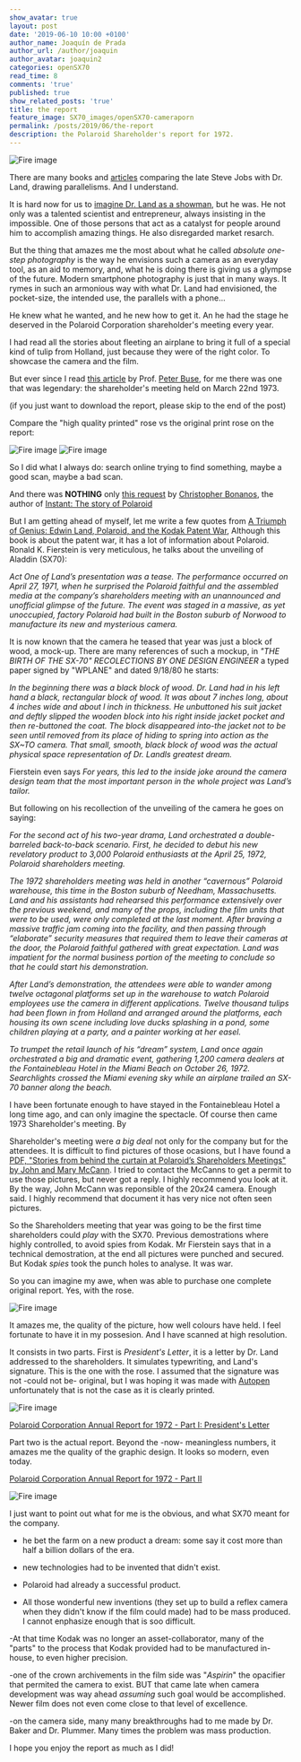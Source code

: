 ```yaml
---
show_avatar: true
layout: post
date: '2019-06-10 10:00 +0100'
author_name: Joaquín de Prada
author_url: /author/joaquin
author_avatar: joaquin2
categories: openSX70
read_time: 8
comments: 'true'
published: true
show_related_posts: 'true'
title: the report
feature_image: SX70_images/openSX70-cameraporn
permalink: /posts/2019/06/the-report
description: the Polaroid Shareholder's report for 1972.
---
```


![Fire image]({{site.url}}/{{site.baseurl}}img/2019/06/2019-06-10-the-report-01.jpg)

There are many books and [articles](https://www.technologizer.com/2011/06/08/polaroid/) comparing the late Steve Jobs with Dr. Land, drawing parallelisms. And I understand.

It is hard now for us to [imagine Dr. Land as a showman](http://www.polaroidland.net/2013/01/27/instant-artifact-the-long-walk/), but he was. He not only was a talented scientist and entrepreneur, always insisting in the impossible. One of those persons that act as a catalyst for people around him to accomplish amazing things. He also disregarded market resarch.

But the thing that amazes me the most about what he called *absolute one-step photography* is the way he envisions such a camera as an everyday tool, as an aid to memory, and, what he is doing there is giving us a glympse of the future. Modern smartphone photography is just that in many ways. It rymes in such an armonious way with what Dr. Land had envisioned, the pocket-size, the intended use, the parallels with a phone...

He knew what he wanted, and he new how to get it. An he had the stage he deserved in the Polaroid Corporation shareholder's meeting every year. 

I had read all the stories about fleeting an airplane to bring it full of a special kind of tulip from Holland, just because they were of the right color. To showcase the camera and the film.

But ever since I read [this article](https://eprints.kingston.ac.uk/35071/1/Buse-P-35071-AAM.pdf) by Prof. [Peter Buse](https://www.liverpool.ac.uk/arts/staff/peter-buse/), for me there was one that was legendary: the shareholder's meeting held on March 22nd 1973. 

(if you just want to download the report, please skip to the end of the post)

Compare the "high quality printed" rose vs the original print rose on the report:

 ![Fire image]({{site.url}}/{{site.baseurl}}img/2019/06/2019-06-10-the-report-06.jpg)
 ![Fire image]({{site.url}}/{{site.baseurl}}img/2019/06/2019-06-10-the-report-07.jpg)

So I did what I always do: search online trying to find something, maybe a good scan, maybe a bad scan.

And there was **NOTHING** only [this request](http://www.polaroidland.net/2012/06/13/an-annual-report-request/) by [Christopher Bonanos](https://www.linkedin.com/in/christopher-bonanos-22651a24), the author of [Instant: The story of Polaroid](https://www.amazon.com/Instant-Story-Polaroid-Christopher-Bonanos/dp/1616890851)


But I am getting ahead of myself, let me write a few quotes from [A Triumph of Genius: Edwin Land, Polaroid, and the Kodak Patent War](https://www.amazon.com/Triumph-Genius-Edwin-Polaroid-Patent/dp/1627227695), Although this book is about the patent war, it has a lot of information about Polaroid. Ronald K. Fierstein is very meticulous, he talks about the unveiling of Aladdin (SX70):

*Act One of Land’s presentation was a tease. The performance occurred on April 27, 1971, when he surprised the Polaroid faithful and the assembled media at the company’s shareholders meeting with an unannounced and unofficial glimpse of the future. The event was staged in a massive, as yet unoccupied, factory Polaroid had built in the Boston suburb of Norwood to manufacture its new and mysterious camera.* 

It is now known that the camera he teased that year was just a block of wood, a mock-up. There are many references of such a mockup, in *"THE BIRTH OF THE SX-70" RECOLECTIONS BY ONE DESIGN ENGINEER* a typed paper signed by "WPLANE" and dated 9/18/80 he starts:

*In the beginning there was a black block of wood. Dr. Land
had in his left hand a black, rectangular block of wood. It was
about 7 inches long, about 4 inches wide and about l inch in thickness. He unbuttoned his suit jacket and deftly slipped the wooden
block into his right inside jacket pocket and then re-buttoned the coat. The block disappeared into-the jacket not to be seen
until removed from its place of hiding to spring into action as the SX~TO camera. That small, smooth, black block of wood was
the actual physical space representation of Dr. Landls greatest dream.*

 Fierstein even says 
 *For years, this led to the inside joke around the camera design team that the most important person in the whole project was Land’s tailor.*

 But following on his recollection of the unveiling of the camera he goes on saying:
 
*For the second act of his two-year drama, Land orchestrated a double-barreled back-to-back scenario. First, he decided to debut his new revelatory product to 3,000 Polaroid enthusiasts at the April 25, 1972, Polaroid shareholders meeting.*

*The 1972 shareholders meeting was held in another “cavernous” Polaroid warehouse, this time in the Boston suburb of Needham, Massachusetts. Land and his assistants had rehearsed this performance extensively over the previous weekend, and many of the props, including the film units that were to be used, were only completed at the last moment.*
 *After braving a massive traffic jam coming into the facility, and then passing through “elaborate” security measures that required them to leave their cameras at the door, the Polaroid faithful gathered with great expectation. Land was impatient for the normal business portion of the meeting to conclude so that he could start his demonstration.*

*After Land’s demonstration, the attendees were able to wander among twelve octagonal platforms set up in the warehouse to watch Polaroid employees use the camera in different applications. Twelve thousand tulips had been flown in from Holland and arranged around the platforms, each housing its own scene including love ducks splashing in a pond, some children playing at a party, and a painter working at her easel.*

*To trumpet the retail launch of his “dream” system, Land once again orchestrated a big and dramatic event, gathering 1,200 camera dealers at the Fontainebleau Hotel in the Miami Beach on October 26, 1972. Searchlights crossed the Miami evening sky while an airplane trailed an SX-70 banner along the beach.*

I have been fortunate enough to have stayed in the Fontainebleau Hotel a long time ago, and can only imagine the spectacle. Of course then came 1973 Shareholder's meeting. By

Shareholder's meeting were *a big deal* not only for the company but for the attendees. It is difficult to find pictures of those ocasions, but I have found a [PDF, "Stories from behind the curtain at Polaroid’s Shareholders Meetings" by John and Mary McCann](http://www.mccannimaging.com/Retinex/Talks_files/PRAf2%20Slides%20copy.pdf). I tried to contact the McCanns to get a permit to use those pictures, but never got a reply. I highly recommend you look at it. By the way, John McCann was reponsible of the 20x24 camera. Enough said. I highly recommend that document it has very nice not often seen pictures.

So the Shareholders meeting that year was going to be the first time shareholders could *play* with the SX70. Previous demostrations where highly controlled, to avoid spies from Kodak. Mr Fierstein says that in a technical demostration, at the end all pictures were punched and secured. But Kodak *spies* took the punch holes to analyse. It was war.

So you can imagine my awe, when was able to purchase one complete original report. Yes, with the rose.

![Fire image]({{site.url}}/{{site.baseurl}}img/2019/06/2019-06-10-the-report-03.jpg)

It amazes me, the quality of the picture, how well colours have held. I feel fortunate to have it in my possesion. And I have scanned at high resolution.

It consists in two parts. First is *President's Letter*, it is a letter by Dr. Land addressed to the shareholders. It simulates typewriting, and Land's signature. This is the one with the rose. I assumed that the signature was not -could not be- original, but I was hoping it was made with [Autopen](https://en.wikipedia.org/wiki/Autopen) unfortunately that is not the case as it is clearly printed.

![Fire image]({{site.url}}/{{site.baseurl}}img/2019/06/2019-06-10-the-report-05.jpg)

[Polaroid Corporation Annual Report for 1972 - Part I: President's Letter](https://github.com/openSX70/Documentation/raw/master/specifications/reports/PCAR-1972-part-I-letter.pdf)

Part two is the actual report. Beyond the -now- meaningless numbers, it amazes me the quality of the graphic design. It looks so modern, even today.

[Polaroid Corporation Annual Report for 1972 - Part II](https://github.com/openSX70/Documentation/raw/master/specifications/reports/PCAR-1972-part-II-Report.pdf)

![Fire image]({{site.url}}/{{site.baseurl}}img/2019/06/2019-06-10-the-report-04.jpg)

I just want to point out what for me is the obvious, and what SX70 meant for the company.

- he bet the farm on a new product a dream: some say it cost more than half a billion dollars of the era.

- new technologies had to be invented that didn't exist.

- Polaroid had already a successful product.

- All those wonderful new inventions (they set up to build a reflex camera when they didn't know if the film could made) had to be mass produced. I cannot enphasize enough that is soo difficult.

-At that time Kodak was no longer an asset-collaborator, many of the "parts" to the process that Kodak provided had to be manufactured in-house, to even higher precision.

-one of the crown archivements in the film side was "*Aspirin*" the opacifier that permited the camera to exist. BUT that came late when camera development was way ahead *assuming* such goal would be accomplished. Newer film does not even come close to that level of excellence.

-on the camera side, many many breakthroughs had to me made by Dr. Baker and Dr. Plummer. Many times the problem was mass production.


I hope you enjoy the report as much as I did!






